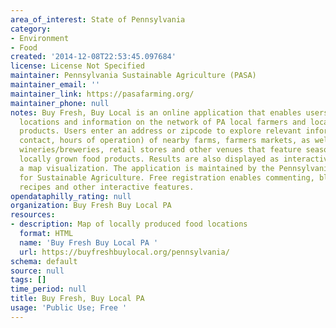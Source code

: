 ```yaml
---
area_of_interest: State of Pennsylvania
category:
- Environment
- Food
created: '2014-12-08T22:53:45.097684'
license: License Not Specified
maintainer: Pennsylvania Sustainable Agriculture (PASA)
maintainer_email: ''
maintainer_link: https://pasafarming.org/
maintainer_phone: null
notes: Buy Fresh, Buy Local is an online application that enables users to access
  locations and information on the network of PA local farmers and locally grown food
  products. Users enter an address or zipcode to explore relevant information (proximity,
  contact, hours of operation) of nearby farms, farmers markets, as well as restaurants,
  wineries/breweries, retail stores and other venues that feature seasonal and/or
  locally grown food products. Results are also displayed as interactive points on
  a map visualization. The application is maintained by the Pennsylvania Association
  for Sustainable Agriculture. Free registration enables commenting, blogging, uploading
  recipes and other interactive features.
opendataphilly_rating: null
organization: Buy Fresh Buy Local PA
resources:
- description: Map of locally produced food locations
  format: HTML
  name: 'Buy Fresh Buy Local PA '
  url: https://buyfreshbuylocal.org/pennsylvania/
schema: default
source: null
tags: []
time_period: null
title: Buy Fresh, Buy Local PA
usage: 'Public Use; Free '
---
```

